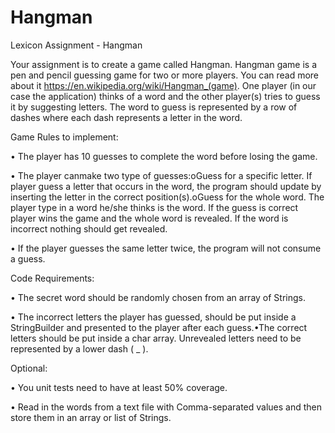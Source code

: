# Hangman
Lexicon Assignment - Hangman

Your assignment is to create a game called Hangman. Hangman game is a pen and pencil guessing game for two or more players. You can read more about it https://en.wikipedia.org/wiki/Hangman_(game). One player (in our case the application) thinks of a word and the other player(s) tries to guess it by suggesting letters. The word to guess is represented by a row of dashes where each dash represents a letter in the word. 

Game Rules to implement:

• The player has 10 guesses to complete the word before losing the game.

• The player canmake two type of guesses:oGuess for a specific letter. If player guess a letter that occurs in the word, the program should update by inserting the letter in the correct position(s).oGuess for the whole word. The player type in a word he/she thinks is the word. If the guess is correct player wins the game and the whole word is revealed. If the word is incorrect nothing should get revealed.

• If the player guesses the same letter twice, the program will not consume a guess.

Code Requirements:

• The secret word should be randomly chosen from an array of Strings.

• The incorrect letters the player has guessed, should be put inside a StringBuilder and presented to the player after each guess.•The correct letters should be put inside a char array. Unrevealed letters need to be represented by a lower dash ( _ ).

Optional: 

• You unit tests need to have at least 50% coverage.

• Read in the words from a text file with Comma-separated values and then store them in an array or list of Strings.
